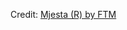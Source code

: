 <div id="observablehq-mjesta_header-ff1ddccc"></div>
<div id="observablehq-mjesta_table-ff1ddccc"></div>
<div id="observablehq-mjesta_geo-ff1ddccc"></div>
<div id="observablehq-mjesta_plot-ff1ddccc"></div>
<p>Credit: <a href="https://observablehq.com/d/702564761cbe308e">Mjesta (R) by FTM</a></p>

<link rel="stylesheet" href="https://cdn.jsdelivr.net/npm/@observablehq/inspector@5/dist/inspector.css">
<script type="module">
import {Runtime, Inspector} from "https://cdn.jsdelivr.net/npm/@observablehq/runtime@5/dist/runtime.js";
import define from "https://api.observablehq.com/d/702564761cbe308e.js?v=4";
new Runtime().module(define, name => {
  if (name === "mjesta_header") return new Inspector(document.querySelector("#observablehq-mjesta_header-ff1ddccc"));
  if (name === "mjesta_table") return new Inspector(document.querySelector("#observablehq-mjesta_table-ff1ddccc"));
  if (name === "mjesta_geo") return new Inspector(document.querySelector("#observablehq-mjesta_geo-ff1ddccc"));
  if (name === "mjesta_plot") return new Inspector(document.querySelector("#observablehq-mjesta_plot-ff1ddccc"));
});
</script>
